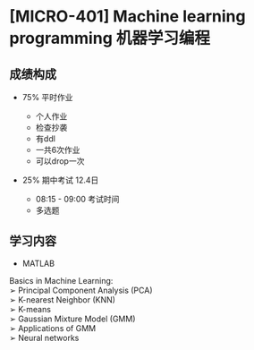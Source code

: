 # [MICRO-401] Machine learning programming 机器学习编程

## 成绩构成

- 75% 平时作业
  - 个人作业
  - 检查抄袭
  - 有ddl
  - 一共6次作业
  - 可以drop一次

- 25% 期中考试 12.4日
  - 08:15 - 09:00 考试时间
  - 多选题


## 学习内容

- MATLAB

 Basics in Machine Learning:  
➢ Principal Component Analysis (PCA)  
➢ K-nearest Neighbor (KNN)  
➢ K-means  
➢ Gaussian Mixture Model (GMM)  
➢ Applications of GMM  
➢ Neural networks  